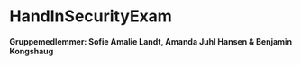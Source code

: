 # HandInSecurityExam

#### Gruppemedlemmer: Sofie Amalie Landt, Amanda Juhl Hansen & Benjamin Kongshaug
 

